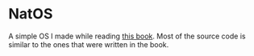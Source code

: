 # NatOS

A simple OS I made while reading [this book](http://www.yes24.com/product/goods/64574002). Most of the source code is similar to the ones that were written in the book.
